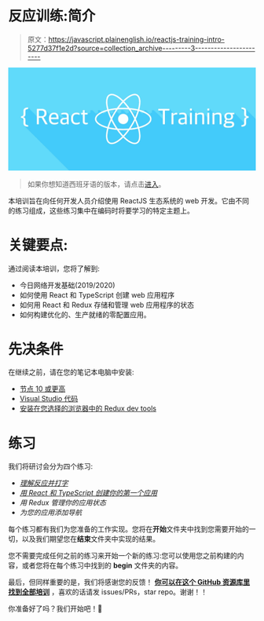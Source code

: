 # 反应训练:简介

> 原文：<https://javascript.plainenglish.io/reactjs-training-intro-5277d37f1e2d?source=collection_archive---------3----------------------->

![](img/10845cfda170d88e83b80b0346f67455.png)

> 如果你想知道西班牙语的版本，请点击[进入](https://medium.com/@nanovazquez/reactjs-training-intro-b000e1d4c925)。

本培训旨在向任何开发人员介绍使用 ReactJS 生态系统的 web 开发。它由不同的练习组成，这些练习集中在编码时将要学习的特定主题上。

# 关键要点:

通过阅读本培训，您将了解到:

*   今日网络开发基础(2019/2020)
*   如何使用 React 和 TypeScript 创建 web 应用程序
*   如何用 React 和 Redux 存储和管理 web 应用程序的状态
*   如何构建优化的、生产就绪的零配置应用。

# 先决条件

在继续之前，请在您的笔记本电脑中安装:

*   [节点 10 或更高](https://nodejs.org/en/)
*   [Visual Studio 代码](https://code.visualstudio.com/)
*   [安装在您选择的浏览器中的 Redux dev tools](https://github.com/zalmoxisus/redux-devtools-extension#installation)

# 练习

我们将研讨会分为四个练习:

*   [*理解反应并打字*](https://medium.com/@nanovazquez/reactjs-training-understanding-react-and-typescript-d01deb2dd127)
*   [*用 React 和 TypeScript 创建你的第一个应用*](https://medium.com/@nanovazquez/reactjs-training-creating-your-first-game-with-react-and-typescript-162f56b75e78)
*   *用 Redux 管理你的应用状态*
*   *为您的应用添加导航*

每个练习都有我们为您准备的工作实现。您将在**开始**文件夹中找到您需要开始的一切，以及我们期望您在**结束**文件夹中实现的结果。

您不需要完成任何之前的练习来开始一个新的练习:您可以使用您之前构建的内容，或者您将在每个练习中找到的 **begin** 文件夹的内容。

最后，但同样重要的是，我们将感谢您的反馈！ [**你可以在这个 GitHub 资源库里找到全部培训**](https://github.com/nanovazquez/reactjs-training) ，喜欢的话请发 issues/PRs，star repo。谢谢！！

你准备好了吗？我们开始吧！🚀